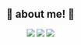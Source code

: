 
<h2 align = center> 🌟 about me! 🌟 </h2>


<div align = center>


<a href="https://www.instagram.com/tjtan_lim/"><img src="https://img.shields.io/badge/instagram-a7047d?style=flat-square&logo=instagram&logoColor=white&link=https://www.instagram.com/tjtan_lim/"/></a>
<a href="https://velog.io/@yulim2"><img src="https://img.shields.io/badge/Tech%20Blog-11B48A?style=flat-square&logo=Vimeo&logoColor=white&link=https://velog.io/@yulim2"/></a>
<a href="moofa7699@gmail.com"><img src="https://img.shields.io/badge/Gmail-d14836?style=flat-square&logo=Gmail&logoColor=white&link=moofa7699@gmail.com"/></a>
  </div>
  
